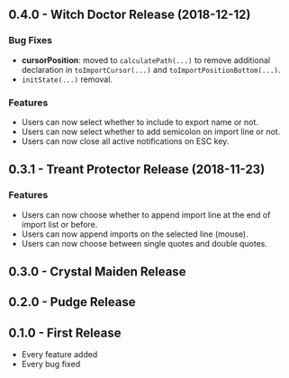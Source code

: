 
## 0.4.0 - Witch Doctor Release (2018-12-12)

### Bug Fixes
* **cursorPosition**: moved to `calculatePath(...)` to remove additional declaration in `toImportCursor(...)` and `toImportPositionBottom(...)`.
* `initState(...)` removal.

### Features
* Users can now select whether to include to export name or not.
* Users can now select whether to add semicolon on import line or not.
* Users can now close all active notifications on ESC key.

## 0.3.1 - Treant Protector Release (2018-11-23)

### Features
* Users can now choose whether to append import line at the end of import list or before.
* Users can now append imports on the selected line (mouse).
* Users can now choose between single quotes and double quotes.

## 0.3.0 - Crystal Maiden Release

## 0.2.0 - Pudge Release

## 0.1.0 - First Release
* Every feature added
* Every bug fixed
